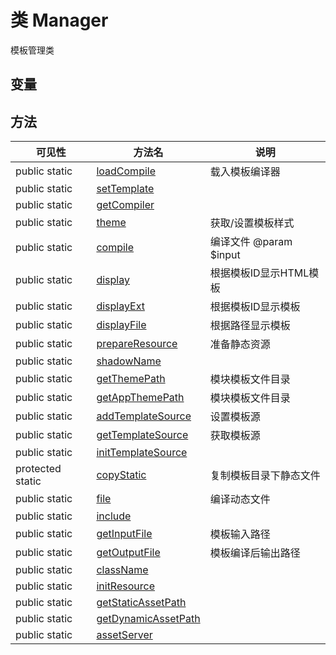 #  类 Manager

模板管理类


## 变量


## 方法


| 可见性 | 方法名 | 说明 |
|--------|-------|------|
| public static|[loadCompile](Manager/loadCompile.md) | 载入模板编译器 |
| public static|[setTemplate](Manager/setTemplate.md) |  |
| public static|[getCompiler](Manager/getCompiler.md) |  |
| public static|[theme](Manager/theme.md) | 获取/设置模板样式 |
| public static|[compile](Manager/compile.md) | 编译文件 @param $input |
| public static|[display](Manager/display.md) | 根据模板ID显示HTML模板 |
| public static|[displayExt](Manager/displayExt.md) | 根据模板ID显示模板 |
| public static|[displayFile](Manager/displayFile.md) | 根据路径显示模板 |
| public static|[prepareResource](Manager/prepareResource.md) | 准备静态资源 |
| public static|[shadowName](Manager/shadowName.md) |  |
| public static|[getThemePath](Manager/getThemePath.md) | 模块模板文件目录 |
| public static|[getAppThemePath](Manager/getAppThemePath.md) | 模块模板文件目录 |
| public static|[addTemplateSource](Manager/addTemplateSource.md) | 设置模板源 |
| public static|[getTemplateSource](Manager/getTemplateSource.md) | 获取模板源 |
| public static|[initTemplateSource](Manager/initTemplateSource.md) |  |
| protected static|[copyStatic](Manager/copyStatic.md) | 复制模板目录下静态文件 |
| public static|[file](Manager/file.md) | 编译动态文件 |
| public static|[include](Manager/include.md) |  |
| public static|[getInputFile](Manager/getInputFile.md) | 模板输入路径 |
| public static|[getOutputFile](Manager/getOutputFile.md) | 模板编译后输出路径 |
| public static|[className](Manager/className.md) |  |
| public static|[initResource](Manager/initResource.md) |  |
| public static|[getStaticAssetPath](Manager/getStaticAssetPath.md) |  |
| public static|[getDynamicAssetPath](Manager/getDynamicAssetPath.md) |  |
| public static|[assetServer](Manager/assetServer.md) |  |
